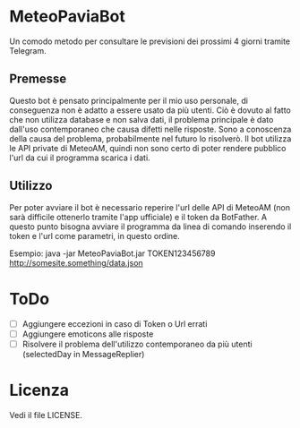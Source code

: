 # MeteoPaviaBot
Un comodo metodo per consultare le previsioni dei prossimi 4 giorni tramite Telegram.
## Premesse
Questo bot è pensato principalmente per il mio uso personale, di conseguenza non è adatto a essere usato da più utenti. Ciò è dovuto al fatto che non utilizza database e non salva dati, il problema principale è dato dall'uso contemporaneo che causa difetti nelle risposte. Sono a conoscenza della causa del problema, probabilmente nel futuro lo risolverò.
Il bot utilizza le API private di MeteoAM, quindi non sono certo di poter rendere pubblico l'url da cui il programma scarica i dati.
## Utilizzo
Per poter avviare il bot è necessario reperire l'url delle API di MeteoAM (non sarà difficile ottenerlo tramite l'app ufficiale) e il token da BotFather. A questo punto bisogna avviare il programma da linea di comando inserendo il token e l'url come parametri, in questo ordine.


Esempio: java -jar MeteoPaviaBot.jar TOKEN123456789 http://somesite.something/data.json



# ToDo
- [ ] Aggiungere eccezioni in caso di Token o Url errati
- [ ] Aggiungere emoticons alle risposte
- [ ] Risolvere il problema dell'utilizzo contemporaneo da più utenti (selectedDay in MessageReplier)
# Licenza
Vedi il file LICENSE.
